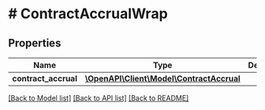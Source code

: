 # # ContractAccrualWrap

## Properties

Name | Type | Description | Notes
------------ | ------------- | ------------- | -------------
**contract_accrual** | [**\OpenAPI\Client\Model\ContractAccrual**](ContractAccrual.md) |  | [optional]

[[Back to Model list]](../../README.md#models) [[Back to API list]](../../README.md#endpoints) [[Back to README]](../../README.md)
